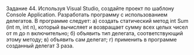 Задание 44. Используя Visual Studio, создайте проект по шаблону Console Application.
Разработать программу с использованием делегатов. В программе следует:
а)	создать статический метод int Sum (int m, int n), который вычисляет и возвращает сумму всех целых чисел от m до n включительно;
б)	объявить тип делегата, соответствующий этому методу;
в)	объявить сам делегат;
г)	применить в программе созданный делегат 3 раза.
